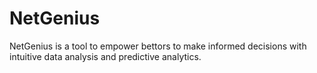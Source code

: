 # NetGenius
NetGenius is a tool to empower bettors to make informed decisions with intuitive data analysis and predictive analytics.
